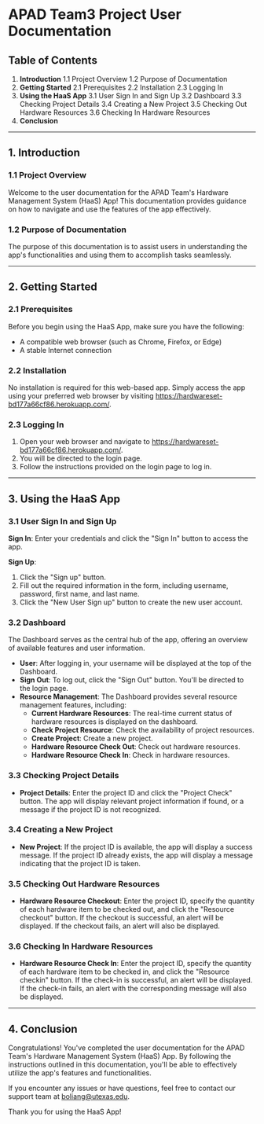 # **APAD Team3 Project User Documentation**

## **Table of Contents**

1. **Introduction**
   1.1 Project Overview
   1.2 Purpose of Documentation
2. **Getting Started**
   2.1 Prerequisites
   2.2 Installation
   2.3 Logging In
3. **Using the HaaS App**
   3.1 User Sign In and Sign Up
   3.2 Dashboard
   3.3 Checking Project Details
   3.4 Creating a New Project
   3.5 Checking Out Hardware Resources
   3.6 Checking In Hardware Resources
4. **Conclusion**

---

## **1. Introduction**

### **1.1 Project Overview**

Welcome to the user documentation for the APAD Team's Hardware Management System (HaaS) App! This documentation provides guidance on how to navigate and use the features of the app effectively.

### **1.2 Purpose of Documentation**

The purpose of this documentation is to assist users in understanding the app's functionalities and using them to accomplish tasks seamlessly.

---

## **2. Getting Started**

### **2.1 Prerequisites**

Before you begin using the HaaS App, make sure you have the following:

- A compatible web browser (such as Chrome, Firefox, or Edge)
- A stable Internet connection

### **2.2 Installation**

No installation is required for this web-based app. Simply access the app using your preferred web browser by visiting https://hardwareset-bd177a66cf86.herokuapp.com/.

### **2.3 Logging In**

1. Open your web browser and navigate to https://hardwareset-bd177a66cf86.herokuapp.com/.
2. You will be directed to the login page.
3. Follow the instructions provided on the login page to log in.

---

## **3. Using the HaaS App**

### **3.1 User Sign In and Sign Up**

**Sign In**: Enter your credentials and click the "Sign In" button to access the app.

**Sign Up**:

1. Click the "Sign up" button.
2. Fill out the required information in the form, including username, password, first name, and last name.
3. Click the "New User Sign up" button to create the new user account.

### **3.2 Dashboard**

The Dashboard serves as the central hub of the app, offering an overview of available features and user information.

- **User**: After logging in, your username will be displayed at the top of the Dashboard.
- **Sign Out**: To log out, click the "Sign Out" button. You'll be directed to the login page.
- **Resource Management**: The Dashboard provides several resource management features, including:
  - **Current Hardware Resources**: The real-time current status of hardware resources is displayed on the dashboard.
  - **Check Project Resource**: Check the availability of project resources.
  - **Create Project**: Create a new project.
  - **Hardware Resource Check Out**: Check out hardware resources.
  - **Hardware Resource Check In**: Check in hardware resources.

### **3.3 Checking Project Details**

- **Project Details**: Enter the project ID and click the "Project Check" button. The app will display relevant project information if found, or a message if the project ID is not recognized.

### **3.4 Creating a New Project**

- **New Project**: If the project ID is available, the app will display a success message. If the project ID already exists, the app will display a message indicating that the project ID is taken.

### **3.5 Checking Out Hardware Resources**

- **Hardware Resource Checkout**: Enter the project ID, specify the quantity of each hardware item to be checked out, and click the "Resource checkout" button. If the checkout is successful, an alert will be displayed. If the checkout fails, an alert will also be displayed.

### **3.6 Checking In Hardware Resources**

- **Hardware Resource Check In**: Enter the project ID, specify the quantity of each hardware item to be checked in, and click the "Resource checkin" button. If the check-in is successful, an alert will be displayed. If the check-in fails, an alert with the corresponding message will also be displayed.

---

## **4. Conclusion**

Congratulations! You've completed the user documentation for the APAD Team's Hardware Management System (HaaS) App. By following the instructions outlined in this documentation, you'll be able to effectively utilize the app's features and functionalities.

If you encounter any issues or have questions, feel free to contact our support team at boliang@utexas.edu.

Thank you for using the HaaS App!
